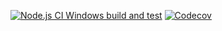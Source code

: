 [![Node.js CI Windows build and test](https://github.com/DevOps-CH3/Backend-Node/actions/workflows/node-ci.yml/badge.svg?branch=develop)](https://github.com/DevOps-CH3/Backend-Node/actions/workflows/node-ci.yml/)
[![Codecov](https://codecov.io/gh/DevOps-CH3/Backend-Node/branch/develop/graph/badge.svg)](https://codecov.io/gh/DevOps-CH3/Backend-Node)
